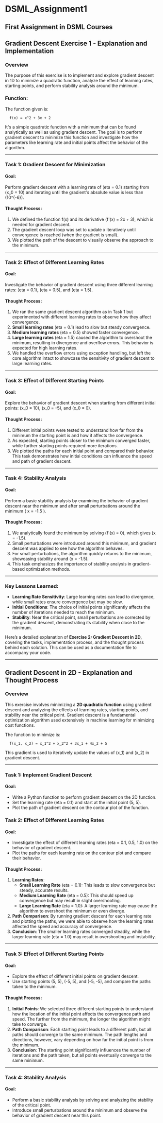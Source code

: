 # DSML_Assignment1
First Assignment in DSML Courses
---

## Gradient Descent Exercise 1 - Explanation and Implementation

### Overview
The purpose of this exercise is to implement and explore gradient descent in 1D to minimize a quadratic function, analyze the effect of learning rates, starting points, and perform stability analysis around the minimum.

### Function:
The function given is:


      f(x) = x^2 + 3x + 2


It's a simple quadratic function with a minimum that can be found analytically as well as using gradient descent. The goal is to perform gradient descent to minimize this function and investigate how the parameters like learning rate and initial points affect the behavior of the algorithm.

---

### **Task 1: Gradient Descent for Minimization**

#### Goal:
Perform gradient descent with a learning rate of (eta = 0.1) starting from (x_0 = 10) and iterating until the gradient's absolute value is less than (10^{-6}).

#### Thought Process:
1. We defined the function f(x) and its derivative (f'(x) = 2x + 3), which is needed for gradient descent.
2. The gradient descent loop was set to update x iteratively
   until convergence is reached (when the gradient is small).
3. We plotted the path of the descent to visually observe the approach to the minimum.

---

### **Task 2: Effect of Different Learning Rates**

#### Goal:
Investigate the behavior of gradient descent using three different learning rates: (eta = 0.1), (eta = 0.5), and (eta = 1.5).

#### Thought Process:
1. We ran the same gradient descent algorithm as in Task 1 but experimented with different learning rates to observe how they affect convergence.
2. **Small learning rates** (eta = 0.1) lead to slow but steady convergence.
3. **Medium learning rates** (eta = 0.5) showed faster convergence.
4. **Large learning rates** (eta = 1.5) caused the algorithm to overshoot the minimum, resulting in divergence and overflow errors. This behavior is expected for high learning rates.
5. We handled the overflow errors using exception handling, but left the core algorithm intact to showcase the sensitivity of gradient descent to large learning rates.

---

### **Task 3: Effect of Different Starting Points**

#### Goal:
Explore the behavior of gradient descent when starting from different initial points: (x_0 = 10), (x_0 = -5), and (x_0 = 0).

#### Thought Process:
1. Different initial points were tested to understand how far from the minimum the starting point is and how it affects the convergence.
2. As expected, starting points closer to the minimum converged faster, while farther starting points required more iterations.
3. We plotted the paths for each initial point and compared their behavior. This task demonstrates how initial conditions can influence the speed and path of gradient descent.

---

### **Task 4: Stability Analysis**

#### Goal:
Perform a basic stability analysis by examining the behavior of gradient descent near the minimum and after small perturbations around the minimum \( x = -1.5 \).

#### Thought Process:
1. We analytically found the minimum by solving (f'(x) = 0), which gives (x = -1.5).
2. Small perturbations were introduced around this minimum, and gradient descent was applied to see how the algorithm behaves.
3. For small perturbations, the algorithm quickly returns to the minimum, showcasing stability around (x = -1.5).
4. This task emphasizes the importance of stability analysis in gradient-based optimization methods.

---

### Key Lessons Learned:
- **Learning Rate Sensitivity**: Large learning rates can lead to divergence, while small rates ensure convergence but may be slow.
- **Initial Conditions**: The choice of initial points significantly affects the number of iterations needed to reach the minimum.
- **Stability**: Near the critical point, small perturbations are corrected by the gradient descent, demonstrating its stability when close to the minimum.


Here’s a detailed explanation of **Exercise 2: Gradient Descent in 2D**, covering the tasks, implementation process, and the thought process behind each solution. This can be used as a documentation file to accompany your code.

---

## Gradient Descent in 2D - Explanation and Thought Process

### Overview
This exercise involves minimizing a **2D quadratic function** using gradient descent and analyzing the effects of learning rates, starting points, and stability near the critical point. Gradient descent is a fundamental optimization algorithm used extensively in machine learning for minimizing cost functions.

The function to minimize is:

      f(x_1, x_2) = x_1^2 + x_2^2 + 3x_1 + 4x_2 + 5

This gradient is used to iteratively update the values of (x_1) and (x_2) in gradient descent.

---

### **Task 1: Implement Gradient Descent**

#### Goal:
- Write a Python function to perform gradient descent on the 2D function.
- Set the learning rate (eta = 0.1) and start at the initial point (5, 5).
- Plot the path of gradient descent on the contour plot of the function.

### **Task 2: Effect of Different Learning Rates**

#### Goal:
- Investigate the effect of different learning rates (eta = 0.1, 0.5, 1.0) on the behavior of gradient descent.
- Plot the paths for each learning rate on the contour plot and compare their behavior.

#### Thought Process:
1. **Learning Rates**:
   - **Small Learning Rate** (eta = 0.1): This leads to slow convergence but steady, accurate results.
   - **Medium Learning Rate** (eta = 0.5): This should speed up convergence but may result in slight overshooting.
   - **Large Learning Rate** (eta = 1.0): A larger learning rate may cause the algorithm to overshoot the minimum or even diverge.
2. **Path Comparison**: By running gradient descent for each learning rate and plotting the paths, we were able to observe how the learning rates affected the speed and accuracy of convergence.
3. **Conclusion**: The smaller learning rates converged steadily, while the larger learning rate (eta = 1.0) may result in overshooting and instability.

---

### **Task 3: Effect of Different Starting Points**

#### Goal:
- Explore the effect of different initial points on gradient descent.
- Use starting points (5, 5), (-5, 5), and (-5, -5), and compare the paths taken to the minimum.

#### Thought Process:
1. **Initial Points**: We selected three different starting points to understand how the location of the initial point affects the convergence path and speed. The further from the minimum, the longer the algorithm might take to converge.
2. **Path Comparison**: Each starting point leads to a different path, but all paths should converge to the same minimum. The path lengths and directions, however, vary depending on how far the initial point is from the minimum.
3. **Conclusion**: The starting point significantly influences the number of iterations and the path taken, but all points eventually converge to the same minimum.

---

### **Task 4: Stability Analysis**

#### Goal:
- Perform a basic stability analysis by solving and analyzing the stability of the critical point.
- Introduce small perturbations around the minimum and observe the behavior of gradient descent near this point.